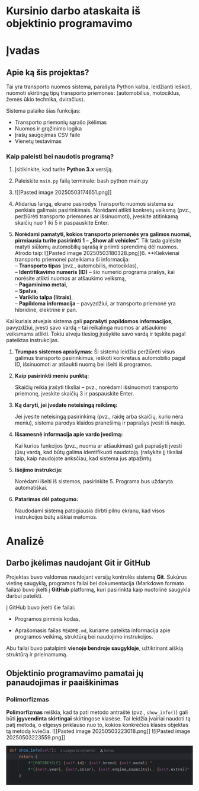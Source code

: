 
# Kursinio darbo ataskaita  iš objektinio programavimo


# Įvadas

## Apie ką šis projektas?

Tai yra transporto nuomos sistema, parašyta Python kalba, leidžianti ieškoti, nuomoti skirtingų tipų transporto priemones: (automobilius, motociklus, žemės ūkio technika, dviračius).

Sistema palaiko šias funkcijas:
- Transporto priemonių sąrašo įkėlimas
- Nuomos ir grąžinimo logika
- Įrašų saugojimas CSV faile
- Vienetų testavimas

###  Kaip paleisti bei naudotis programą?

1. Įsitikinkite, kad turite **Python 3.x** versiją.
2. Paleiskite `main.py` failą terminale: bash python main.py
3. ![[Pasted image 20250503174651.png]]
4. Atidarius langą, ekrane pasirodys Transporto nuomos sistema su penkiais galimais pasirinkimais. Norėdami atlikti konkretų veiksmą (pvz., peržiūrėti transporto priemones ar išsinuomoti), įveskite atitinkamą skaičių nuo 1 iki 5 ir paspauskite Enter.

5. **Norėdami pamatyti, kokios transporto priemonės yra galimos nuomai, pirmiausia turite pasirinkti 1 – „Show all vehicles“.** Tik tada galėsite matyti siūlomų automobilių sąrašą ir priimti sprendimą dėl nuomos. Atrodo taip:![[Pasted image 20250503180328.png]]6. **Kiekvienai transporto priemonei pateikiama ši informacija:  
– **Transporto tipas** (pvz., automobilis, motociklas),  
– **Identifikavimo numeris (ID)** – šio numerio programa prašys, kai norėsite atlikti nuomos ar atšaukimo veiksmą,  
– **Pagaminimo metai**,  
– **Spalva**,  
– **Variklio talpa (litrais)**,  
– **Papildoma informacija** – pavyzdžiui, ar transporto priemonė yra hibridinė, elektrinė ir pan.

Kai kuriais atvejais sistema gali __paprašyti papildomos informacijos__, pavyzdžiui, įvesti savo vardą – tai reikalinga nuomos ar atšaukimo veiksmams atlikti. Tokiu atveju tiesiog įrašykite savo vardą ir tęskite pagal pateiktas instrukcijas.


1. **Trumpas sistemos aprašymas:**
Ši sistema leidžia peržiūrėti visus galimus transporto pasirinkimus, ieškoti konkretaus automobilio pagal ID, išsinuomoti ar atšaukti nuomą bei išeiti iš programos.

2. **Kaip pasirinkti meniu punktą:**
    
	Skaičių reikia įrašyti tiksliai – pvz., norėdami išsinuomoti transporto priemonę, įveskite skaičių 3 ir paspauskite Enter.
    
3. **Ką daryti, jei įvedate neteisingą reikšmę:**
    
	Jei įvesite neteisingą pasirinkimą (pvz., raidę arba skaičių, kurio nėra meniu), sistema parodys klaidos pranešimą ir paprašys įvesti iš naujo.
    
4. **Išsamesnė informacija apie vardo įvedimą:**
    
	Kai kurios funkcijos (pvz., nuoma ar atšaukimas) gali paprašyti įvesti jūsų vardą, kad būtų galima identifikuoti naudotoją. Įrašykite jį tiksliai taip, kaip naudojote anksčiau, kad sistema jus atpažintų.
    
5. **Išėjimo instrukcija:**
    
	Norėdami išeiti iš sistemos, pasirinkite 5. Programa bus uždaryta automatiškai.
    
6. **Patarimas dėl patogumo:**
    
	Naudodami sistemą patogiausia dirbti pilnu ekranu, kad visos instrukcijos būtų aiškiai matomos.
    

# Analizė 
## Darbo įkėlimas naudojant Git ir GitHub

Projektas buvo valdomas naudojant versijų kontrolės sistemą **Git**. Sukūrus vietinę saugyklą, programos failai bei dokumentacija (Markdown formato failas) buvo įkelti į **GitHub** platformą, kuri pasirinkta kaip nuotolinė saugykla darbui pateikti.

Į GitHub buvo įkelti šie failai:

- Programos pirminis kodas,
    
- Aprašomasis failas `README.md`, kuriame pateikta informacija apie programos veikimą, struktūrą bei naudojimo instrukcijos.


Abu failai buvo patalpinti **vienoje bendroje saugykloje**, užtikrinant aiškią struktūrą ir prieinamumą.

## Objektinio programavimo pamatai jų panaudojimas ir paaiškinimas

### Polimorfizmas

**Polimorfizmas** reiškia, kad ta pati metodo antraštė (pvz., `show_info()`) gali būti **įgyvendinta skirtingai** skirtingose klasėse. Tai leidžia įvairiai naudoti tą patį metodą, o elgesys priklauso nuo to, kokios konkrečios klasės objektas tą metodą kviečia.
![[Pasted image 20250503223018.png]] 
![[Pasted image 20250503223559.png]] 


![Sistemos diagrama](images/picture1.png)

